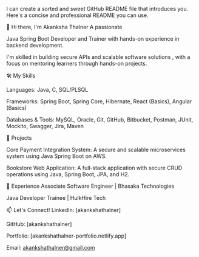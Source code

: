 I can create a sorted and sweet GitHub README file that introduces you. Here's a concise and professional README you can use.

👋 Hi there, I'm Akanksha Thalner
A passionate 

Java Spring Boot Developer and Trainer with hands-on experience in backend development.

I'm skilled in building secure APIs and scalable software solutions , with a focus on mentoring learners through hands-on projects.

🛠️ My Skills

Languages: Java, C, SQL/PLSQL 


Frameworks: Spring Boot, Spring Core, Hibernate, React (Basics), Angular (Basics) 


Databases & Tools: MySQL, Oracle, Git, GitHub, Bitbucket, Postman, JUnit, Mockito, Swagger, Jira, Maven 

🚀 Projects

Core Payment Integration System: A secure and scalable microservices system using Java Spring Boot on AWS.


Bookstore Web Application: A full-stack application with secure CRUD operations using Java, Spring Boot, JPA, and H2.

💼 Experience
Associate Software Engineer | Bhasaka Technologies 

Java Developer Trainee | HulkHire Tech 

📫 Let's Connect!
LinkedIn: [akankshathalner]

GitHub: [akankshathalner]

Portfolio: [akankshathalner-portfolio.netlify.app]


Email: akankshathalner@gmail.com 

